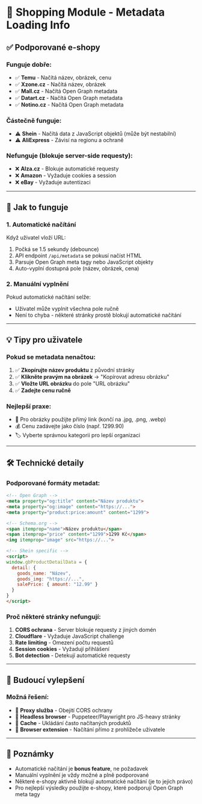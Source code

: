 # 🛒 Shopping Module - Metadata Loading Info

## ✅ Podporované e-shopy

### **Funguje dobře:**
- ✅ **Temu** - Načítá název, obrázek, cenu
- ✅ **Xzone.cz** - Načítá název, obrázek
- ✅ **Mall.cz** - Načítá Open Graph metadata
- ✅ **Datart.cz** - Načítá Open Graph metadata
- ✅ **Notino.cz** - Načítá Open Graph metadata

### **Částečně funguje:**
- ⚠️ **Shein** - Načítá data z JavaScript objektů (může být nestabilní)
- ⚠️ **AliExpress** - Závisí na regionu a ochraně

### **Nefunguje (blokuje server-side requesty):**
- ❌ **Alza.cz** - Blokuje automatické requesty
- ❌ **Amazon** - Vyžaduje cookies a session
- ❌ **eBay** - Vyžaduje autentizaci

---

## 🔧 Jak to funguje

### **1. Automatické načítání**
Když uživatel vloží URL:
1. Počká se 1.5 sekundy (debounce)
2. API endpoint `/api/metadata` se pokusí načíst HTML
3. Parsuje Open Graph meta tagy nebo JavaScript objekty
4. Auto-vyplní dostupná pole (název, obrázek, cena)

### **2. Manuální vyplnění**
Pokud automatické načítání selže:
- Uživatel může vyplnit všechna pole ručně
- Není to chyba - některé stránky prostě blokují automatické načítání

---

## 💡 Tipy pro uživatele

### **Pokud se metadata nenačtou:**
1. ✅ **Zkopírujte název produktu** z původní stránky
2. ✅ **Klikněte pravým na obrázek** → "Kopírovat adresu obrázku"
3. ✅ **Vložte URL obrázku** do pole "URL obrázku"
4. ✅ **Zadejte cenu ručně**

### **Nejlepší praxe:**
- 📸 Pro obrázky použijte přímý link (končí na .jpg, .png, .webp)
- 💰 Cenu zadávejte jako číslo (např. 1299.90)
- 🏷️ Vyberte správnou kategorii pro lepší organizaci

---

## 🛠️ Technické detaily

### **Podporované formáty metadat:**
```html
<!-- Open Graph -->
<meta property="og:title" content="Název produktu">
<meta property="og:image" content="https://...">
<meta property="product:price:amount" content="1299">

<!-- Schema.org -->
<span itemprop="name">Název produktu</span>
<span itemprop="price" content="1299">1299 Kč</span>
<img itemprop="image" src="https://...">

<!-- Shein specific -->
<script>
window.gbProductDetailData = {
  detail: {
    goods_name: "Název",
    goods_img: "https://...",
    salePrice: { amount: "12.99" }
  }
}
</script>
```

### **Proč některé stránky nefungují:**
1. **CORS ochrana** - Server blokuje requesty z jiných domén
2. **Cloudflare** - Vyžaduje JavaScript challenge
3. **Rate limiting** - Omezení počtu requestů
4. **Session cookies** - Vyžadují přihlášení
5. **Bot detection** - Detekují automatické requesty

---

## 🚀 Budoucí vylepšení

### **Možná řešení:**
- 🔄 **Proxy služba** - Obejití CORS ochrany
- 🤖 **Headless browser** - Puppeteer/Playwright pro JS-heavy stránky
- 💾 **Cache** - Ukládání často načítaných produktů
- 🔌 **Browser extension** - Načítání přímo z prohlížeče uživatele

---

## 📝 Poznámky

- Automatické načítání je **bonus feature**, ne požadavek
- Manuální vyplnění je vždy možné a plně podporované
- Některé e-shopy aktivně blokují automatické načítání (je to jejich právo)
- Pro nejlepší výsledky použijte e-shopy, které podporují Open Graph meta tagy

